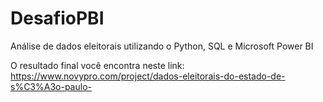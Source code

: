 # DesafioPBI
Análise de dados eleitorais utilizando o Python, SQL e Microsoft Power BI

O resultado final você encontra neste link: https://www.novypro.com/project/dados-eleitorais-do-estado-de-s%C3%A3o-paulo-
